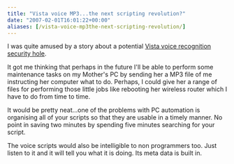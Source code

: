 ```yaml
---
title: "Vista voice MP3...the next scripting revolution?"
date: "2007-02-01T16:01:22+00:00"
aliases: [/vista-voice-mp3the-next-scripting-revolution/]
---
```


I was quite amused by a story about a potential [Vista voice recognition security hole](http://news.bbc.co.uk/1/hi/technology/6320865.stm).

It got me thinking that perhaps in the future I'll be able to perform some maintenance tasks on my Mother's PC by sending her a MP3 file of me instructing her computer what to do. Perhaps, I could give her a range of files for performing those little jobs like rebooting her wireless router which I have to do from time to time.

It would be pretty neat...one of the problems with PC automation is organising all of your scripts so that they are usable in a timely manner. No point in saving two minutes by spending five minutes searching for your script.

The voice scripts would also be intelligible to non programmers too. Just listen to it and it will tell you what it is doing. Its meta data is built in.
